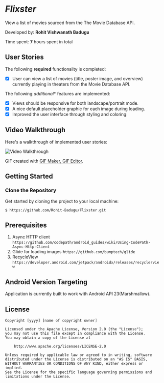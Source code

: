 # *Flixster*

View a list of movies sourced from the The Movie Database API.

Developed by: **Rohit Vishwanath Badugu**

Time spent: **7** hours spent in total

## User Stories

The following **required** functionality is completed:

* [X] User can view a list of movies (title, poster image, and overview) currently playing in theaters from the Movie Database API.

The following *additional** features are implemented:

* [X] Views should be responsive for both landscape/portrait mode.
* [X] A nice default placeholder graphic for each image during loading.
* [X] Improved the user interface through styling and coloring 

## Video Walkthrough

Here's a walkthrough of implemented user stories:

<img src='walkthrough.gif' title='Video Walkthrough' width='' alt='Video Walkthrough' />

GIF created with [GIF Maker, GIF Editor](https://play.google.com/store/apps/details?id=com.media.zatashima.studio&hl=en_US&gl=US).

## Getting Started

### Clone the Repository

Get started by cloning the project to your local machine:

```
$ https://github.com/Rohit-Badugu/Flixster.git
```

## Prerequisites
1. Async HTTP client ```https://github.com/codepath/android_guides/wiki/Using-CodePath-Async-Http-Client```
2. Glide for loading images ```https://github.com/bumptech/glide```
3. RecycleView ```https://developer.android.com/jetpack/androidx/releases/recyclerview```


## Android Version Targeting
Application is currently built to work with Android API 23(Marshmallow). 



## License

    Copyright [yyyy] [name of copyright owner]

    Licensed under the Apache License, Version 2.0 (the "License");
    you may not use this file except in compliance with the License.
    You may obtain a copy of the License at

        http://www.apache.org/licenses/LICENSE-2.0

    Unless required by applicable law or agreed to in writing, software
    distributed under the License is distributed on an "AS IS" BASIS,
    WITHOUT WARRANTIES OR CONDITIONS OF ANY KIND, either express or implied.
    See the License for the specific language governing permissions and
    limitations under the License.
